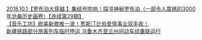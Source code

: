   
[2018.10.1【罗布泊大穿越 】集结号吹响！探寻神秘罗布泊（一部令人震撼的3000年沧桑历史画卷）【连续第29期】](http://www.dianyue.me/archives/250/y3t8u1yvrgf0pmah/)  
[【音乐工坊】欧美新歌推一波！贾斯汀比伯爱情事业双丰收！](http://www.dianyue.me/archives/618/1i63auabcqajbo6f/)  
[新疆铁路部分旅客列车临时停运  乌鲁木齐至兰州间动车组重联运行](http://www.dianyue.me/archives/832/jl4tl1y462vmodxm/)
